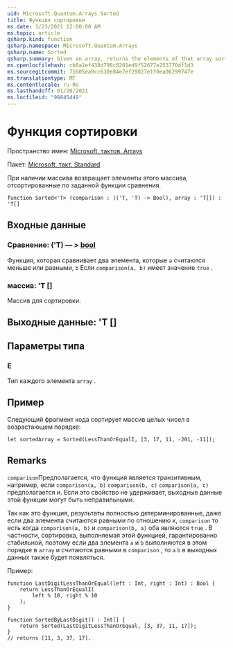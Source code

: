 ```yaml
---
uid: Microsoft.Quantum.Arrays.Sorted
title: Функция сортировки
ms.date: 1/23/2021 12:00:00 AM
ms.topic: article
qsharp.kind: function
qsharp.namespace: Microsoft.Quantum.Arrays
qsharp.name: Sorted
qsharp.summary: Given an array, returns the elements of that array sorted by a given comparison function.
ms.openlocfilehash: cb8a1ef438d798c8201ed9f52677e253770df1d3
ms.sourcegitcommit: 71605ea9cc630e84e7ef29027e1f0ea06299747e
ms.translationtype: MT
ms.contentlocale: ru-RU
ms.lasthandoff: 01/26/2021
ms.locfileid: "98845449"
---
```

# <a name="sorted-function"></a>Функция сортировки

Пространство имен: [Microsoft. тактов. Arrays](xref:Microsoft.Quantum.Arrays)

Пакет: [Microsoft. такт. Standard](https://nuget.org/packages/Microsoft.Quantum.Standard)


При наличии массива возвращает элементы этого массива, отсортированные по заданной функции сравнения.

```qsharp
function Sorted<'T> (comparison : (('T, 'T) -> Bool), array : 'T[]) : 'T[]
```


## <a name="input"></a>Входные данные

### <a name="comparison--tt---bool"></a>Сравнение: ('T) — > [bool](xref:microsoft.quantum.lang-ref.bool)

Функция, которая сравнивает два элемента, которые `a` считаются меньше или равными, `b` Если `comparison(a, b)` имеет значение `true` .


### <a name="array--t"></a>массив: 'T []

Массив для сортировки.



## <a name="output--t"></a>Выходные данные: 'T []



## <a name="type-parameters"></a>Параметры типа

### <a name="t"></a>Е

Тип каждого элемента `array` .

## <a name="example"></a>Пример

Следующий фрагмент кода сортирует массив целых чисел в возрастающем порядке:

```qsharp
let sortedArray = Sorted(LessThanOrEqualI, [3, 17, 11, -201, -11]);
```

## <a name="remarks"></a>Remarks

`comparison`Предполагается, что функция является транзитивным, например, если `comparison(a, b)` `comparison(b, c)` `comparison(a, c)` предполагается и. Если это свойство не удерживает, выходные данные этой функции могут быть неправильными.

Так как это функция, результаты полностью детерминированные, даже если два элемента считаются равными по отношению к, `comparison` то есть когда `comparison(a, b)` и `comparison(b, a)` оба являются `true` .
В частности, сортировка, выполняемая этой функцией, гарантированно стабильной, поэтому если два элемента `a` и `b` выполняются в этом порядке в `array` и считаются равными в `comparison` , то `a` `b` в выходных данных также будет появляться.

Пример:

```qsharp
function LastDigitLessThanOrEqual(left : Int, right : Int) : Bool {
    return LessThanOrEqualI(
        left % 10, right % 10
    );
}

function SortedByLastDigit() : Int[] {
    return Sorted(LastDigitLessThanOrEqual, [3, 37, 11, 17]);
}
// returns [11, 3, 37, 17].
```